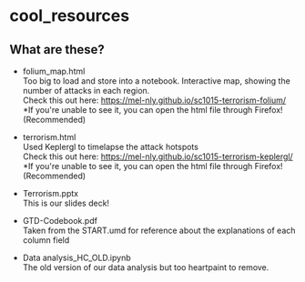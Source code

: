 # cool_resources
## What are these?
- folium_map.html<br>
Too big to load and store into a notebook. Interactive map, showing the number of attacks in each region.<br>
Check this out here: https://mel-nly.github.io/sc1015-terrorism-folium/
*If you're unable to see it, you can open the html file through Firefox! (Recommended)

- terrorism.html<br>
Used Keplergl to timelapse the attack hotspots<br>
Check this out here: https://mel-nly.github.io/sc1015-terrorism-keplergl/
*If you're unable to see it, you can open the html file through Firefox! (Recommended)

- Terrorism.pptx<br>
This is our slides deck!

- GTD-Codebook.pdf<br>
Taken from the START.umd for reference about the explanations of each column field

- Data analysis_HC_OLD.ipynb<br>
The old version of our data analysis but too heartpaint to remove.